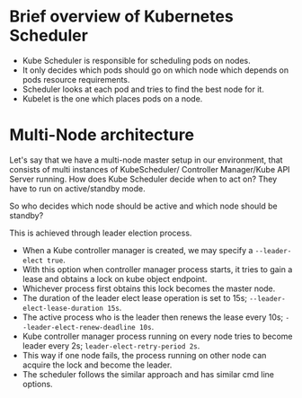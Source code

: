 # Brief overview of Kubernetes Scheduler

- Kube Scheduler is responsible for scheduling pods on nodes.
- It only decides which pods should go on which node which depends on pods resource requirements.
- Scheduler looks at each pod and tries to find the best node for it.
- Kubelet is the one which places pods on a node.

# Multi-Node architecture

Let's say that we have a multi-node master setup in our environment, that consists of multi instances of KubeScheduler/
Controller Manager/Kube API Server running. How does Kube Scheduler decide when to act on? They have to run on active/standby
mode.

So who decides which node should be active and which node should be standby? 

This is achieved through leader election process.

- When a Kube controller manager is created, we may specify a ```--leader-elect true```. 
- With this option when controller manager process starts, it tries to gain a lease and obtains a lock on kube object endpoint. 
- Whichever process first obtains this lock becomes the master node. 
- The duration of the leader elect lease operation is set to 15s; ```--leader-elect-lease-duration 15s```. 
- The active process who is the leader then renews the lease every 10s; ```--leader-elect-renew-deadline 10s```. 
- Kube controller manager process running on every node tries to become leader every 2s; ```leader-elect-retry-period 2s```.
- This way if one node fails, the process running on other node can acquire the lock and become the leader.
- The scheduler follows the similar approach and has similar cmd line options.
